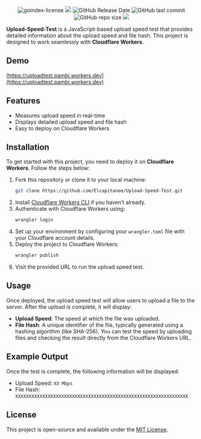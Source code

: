<div align="center">

<img alt="goindex-license" src="https://img.shields.io/badge/Open_source-MIT-red.svg?logo=git&logoColor=green"/>
<img src="https://img.shields.io/github/last-commit/Elcapitanoe/Upload-Speed-Test.svg?logo=Sublime+Text&logoColor=green&label=Active"/>
<img alt="GitHub Release Date" src="https://img.shields.io/github/release-date/Elcapitanoe/Upload-Speed-Test">
<img alt="GitHub last commit" src="https://img.shields.io/github/last-commit/Elcapitanoe/Upload-Speed-Test">
<img alt="GitHub repo size" src="https://img.shields.io/github/repo-size/Elcapitanoe/Upload-Speed-Test">
<img src="https://hits.seeyoufarm.com/api/count/incr/badge.svg?url=https%3A%2F%2Fgithub.com%2FElcapitanoe%2FUpload-Speed-Test&count_bg=%2379C83D&title_bg=%23555555&icon=&icon_color=%23E7E7E7&title=Views&edge_flat=false"/>

</div>

**Upload-Speed-Test** is a JavaScript-based upload speed test that provides detailed information about the upload speed and file hash. This project is designed to work seamlessly with **Cloudflare Workers**.

## Demo
[https://uploadtest.pambi.workers.dev](https://uploadtest.pambi.workers.dev)


## Features
- Measures upload speed in real-time
- Displays detailed upload speed and file hash
- Easy to deploy on Cloudflare Workers

## Installation
To get started with this project, you need to deploy it on **Cloudflare Workers**. Follow the steps below:
1. Fork this repository or clone it to your local machine:
   ```bash
   git clone https://github.com/Elcapitanoe/Upload-Speed-Test.git
   ```
2. Install [Cloudflare Workers CLI](https://developers.cloudflare.com/workers/platform/cli-wrangler/) if you haven’t already.
3. Authenticate with Cloudflare Workers using:
   ```bash
   wrangler login
   ```
4. Set up your environment by configuring your `wrangler.toml` file with your Cloudflare account details.
5. Deploy the project to Cloudflare Workers:
   ```bash
   wrangler publish
   ```
6. Visit the provided URL to run the upload speed test.

## Usage
Once deployed, the upload speed test will allow users to upload a file to the server. After the upload is complete, it will display:
- **Upload Speed**: The speed at which the file was uploaded.
- **File Hash**: A unique identifier of the file, typically generated using a hashing algorithm (like SHA-256).
You can test the speed by uploading files and checking the result directly from the Cloudflare Workers URL.

## Example Output
Once the test is complete, the following information will be displayed:
- Upload Speed: `XX Mbps`
- File Hash: `XXXXXXXXXXXXXXXXXXXXXXXXXXXXXXXXXXXXXXXXXXXXXXXXXXXXXXXXXXXXXXXX`


## License
This project is open-source and available under the [MIT License](LICENSE).
